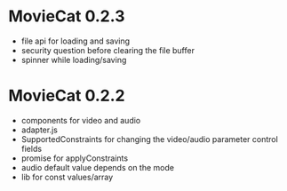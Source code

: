 # MovieCat 0.2.3

- file api for loading and saving
- security question before clearing the file buffer
- spinner while loading/saving

# MovieCat 0.2.2

- components for video and audio
- adapter.js
- SupportedConstraints for changing the video/audio parameter control fields
- promise for applyConstraints
- audio default value depends on the mode
- lib for const values/array
